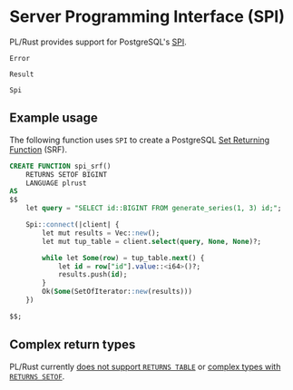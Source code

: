 # Server Programming Interface (SPI)

PL/Rust provides support for PostgreSQL's [SPI](https://www.postgresql.org/docs/current/spi.html).



`Error`

`Result`

`Spi`



## Example usage

The following function uses `SPI` to create a PostgreSQL
[Set Returning Function](https://www.postgresql.org/docs/current/functions-srf.html) (SRF).



```sql
CREATE FUNCTION spi_srf()
    RETURNS SETOF BIGINT
    LANGUAGE plrust
AS
$$
    let query = "SELECT id::BIGINT FROM generate_series(1, 3) id;";

    Spi::connect(|client| {
        let mut results = Vec::new();
        let mut tup_table = client.select(query, None, None)?;

        while let Some(row) = tup_table.next() {
            let id = row["id"].value::<i64>()?;
            results.push(id);
        }
        Ok(Some(SetOfIterator::new(results)))
    })

$$;
```

## Complex return types

PL/Rust currently [does not support `RETURNS TABLE`](https://github.com/tcdi/plrust/issues/36) or
[complex types with `RETURNS SETOF`](https://github.com/tcdi/plrust/issues/200#issuecomment-1426880622).


